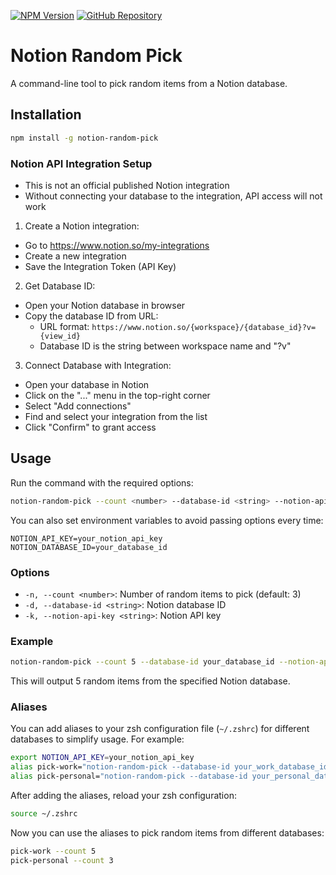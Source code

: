[![NPM Version](https://img.shields.io/npm/v/notion-random-pick.svg)](https://www.npmjs.com/package/notion-random-pick)
[![GitHub Repository](https://img.shields.io/badge/github-notion--random--pick-blue.svg)](https://github.com/mathewhany/notion-random-pick)

# Notion Random Pick

A command-line tool to pick random items from a Notion database.

## Installation

```sh
npm install -g notion-random-pick
```

### Notion API Integration Setup
- This is not an official published Notion integration
- Without connecting your database to the integration, API access will not work

1. Create a Notion integration:
  - Go to https://www.notion.so/my-integrations
  - Create a new integration
  - Save the Integration Token (API Key)

2. Get Database ID:
  - Open your Notion database in browser
  - Copy the database ID from URL:
    - URL format: `https://www.notion.so/{workspace}/{database_id}?v={view_id}`
    - Database ID is the string between workspace name and "?v"

3. Connect Database with Integration:
  - Open your database in Notion
  - Click on the "..." menu in the top-right corner
  - Select "Add connections"
  - Find and select your integration from the list
  - Click "Confirm" to grant access

## Usage

Run the command with the required options:

```sh
notion-random-pick --count <number> --database-id <string> --notion-api-key <string>
```

You can also set environment variables to avoid passing options every time:

```env
NOTION_API_KEY=your_notion_api_key
NOTION_DATABASE_ID=your_database_id
```

### Options

- `-n, --count <number>`: Number of random items to pick (default: 3)
- `-d, --database-id <string>`: Notion database ID
- `-k, --notion-api-key <string>`: Notion API key

### Example

```sh
notion-random-pick --count 5 --database-id your_database_id --notion-api-key your_notion_api_key
```

This will output 5 random items from the specified Notion database.

### Aliases

You can add aliases to your zsh configuration file (`~/.zshrc`) for different databases to simplify usage. For example:

```sh
export NOTION_API_KEY=your_notion_api_key
alias pick-work="notion-random-pick --database-id your_work_database_id"
alias pick-personal="notion-random-pick --database-id your_personal_database_id"
```

After adding the aliases, reload your zsh configuration:

```sh
source ~/.zshrc
```

Now you can use the aliases to pick random items from different databases:

```sh
pick-work --count 5
pick-personal --count 3
```
